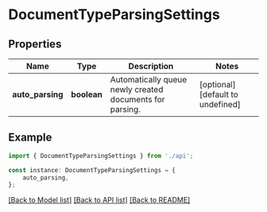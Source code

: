 # DocumentTypeParsingSettings


## Properties

Name | Type | Description | Notes
------------ | ------------- | ------------- | -------------
**auto_parsing** | **boolean** | Automatically queue newly created documents for parsing. | [optional] [default to undefined]

## Example

```typescript
import { DocumentTypeParsingSettings } from './api';

const instance: DocumentTypeParsingSettings = {
    auto_parsing,
};
```

[[Back to Model list]](../README.md#documentation-for-models) [[Back to API list]](../README.md#documentation-for-api-endpoints) [[Back to README]](../README.md)
